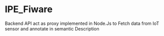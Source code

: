 # IPE_Fiware

Backend API act as proxy implemented in Node.Js to Fetch data from IoT sensor and annotate in semantic Description
